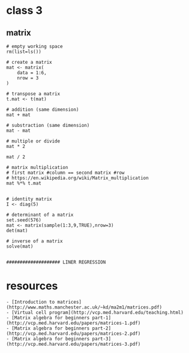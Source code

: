 # class 3

## matrix

```{R}
# empty working space
rm(list=ls())

# create a matrix
mat <- matrix(
	data = 1:6,
	nrow = 3
)

# transpose a matrix
t.mat <- t(mat)

# addition (same dimension) 
mat + mat

# substraction (same dimension)
mat - mat

# multiple or divide
mat * 2

mat / 2

# matrix multiplication
# first matrix #column == second matrix #row
# https://en.wikipedia.org/wiki/Matrix_multiplication
mat %*% t.mat 


# identity matrix
I <- diag(5)

# determinant of a matrix
set.seed(576)
mat <- matrix(sample(1:3,9,TRUE),nrow=3)
det(mat)

# inverse of a matrix
solve(mat)


#################### LINER REGRESSION

```

# resources 

	- [Introduction to matrices](http://www.maths.manchester.ac.uk/~kd/ma2m1/matrices.pdf)
	- [Virtual cell program](http://vcp.med.harvard.edu/teaching.html)
	- [Matrix algebra for beginners part-1](http://vcp.med.harvard.edu/papers/matrices-1.pdf)
	- [Matrix algebra for beginners part-2](http://vcp.med.harvard.edu/papers/matrices-2.pdf)
	- [Matrix algebra for beginners part-3](http://vcp.med.harvard.edu/papers/matrices-3.pdf)

